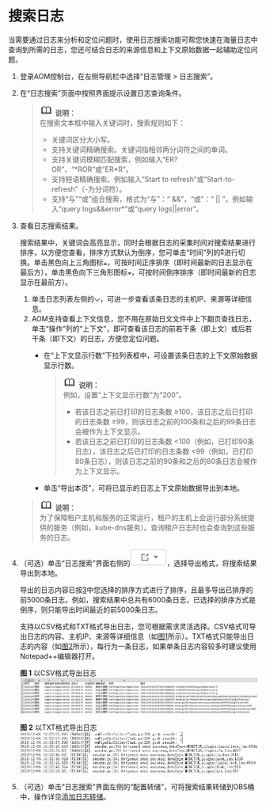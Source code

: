 # 搜索日志<a name="aom_02_0009"></a>

当需要通过日志来分析和定位问题时，使用日志搜索功能可帮您快速在海量日志中查询到所需的日志，您还可结合日志的来源信息和上下文原始数据一起辅助定位问题。

1.  登录AOM控制台，在左侧导航栏中选择“日志管理 \> 日志搜索”。
2.  在“日志搜索”页面中按照界面提示设置日志查询条件。

    >![](public_sys-resources/icon-note.gif) **说明：**   
    >在搜索文本框中输入关键词时，搜索规则如下：  
    >-   关键词区分大小写。  
    >-   支持关键词精确搜索。关键词指相邻两分词符之间的单词。  
    >-   支持关键词模糊匹配搜索，例如输入“ER?OR”、“\*ROR”或“ER\*R”。  
    >-   支持短语精确搜索。例如输入“Start to refresh”或“Start-to-refresh”（-为分词符）。  
    >-   支持“与”“或”组合搜索，格式为“与”：“ &&”，“或”：“ || ”。例如输入“query logs&&error\*”或“query logs||error”。  

3.  <a name="li34212241"></a>查看日志搜索结果。

    搜索结果中，关键词会高亮显示，同时会根据日志的采集时间对搜索结果进行排序，以方便您查看，排序方式默认为倒序，您可单击“时间”列的![](figures/icon-sort.png)进行切换。单击黑色向上三角图标![](figures/icon-order.png)，可按时间正序排序（即时间最新的日志显示在最后方），单击黑色向下三角形图标![](figures/icon-reverse.png)，可按时间倒序排序（即时间最新的日志显示在最前方）。

    1.  单击日志列表左侧的![](figures/icon-down-arrow.png)，可进一步查看该条日志的主机IP、来源等详细信息。
    2.  AOM支持查看上下文信息，您不用在原始日文文件中上下翻页查找日志，单击“操作”列的“上下文”，即可查看该日志的前若干条（即上文）或后若干条（即下文）的日志，方便您定位问题。
        -   在“上下文显示行数”下拉列表框中，可设置该条日志的上下文原始数据显示行数。

            >![](public_sys-resources/icon-note.gif) **说明：**   
            >例如，设置“上下文显示行数”为“200”。  
            >-   若该日志之前已打印的日志条数 ≥100，该日志之后已打印的日志条数 ≥99，则该日志之前的100条和之后的99条日志会被作为上下文显示。  
            >-   若该日志之前已打印的日志条数 <100（例如，已打印90条日志），该日志之后已打印的日志条数 <99（例如，已打印80条日志），则该日志之前的90条和之后的80条日志会被作为上下文显示。  

        -   单击“导出本页”，可将已显示的日志上下文原始数据导出到本地。

    >![](public_sys-resources/icon-note.gif) **说明：**   
    >为了保障租户主机和服务的正常运行，租户的主机上会运行部分系统提供的服务（例如，kube-dns服务）。查询租户日志时也会查询到这些服务的日志。  

4.  （可选）单击“日志搜索”界面右侧的![](figures/icon-export.png)，选择导出格式，将搜索结果导出到本地。

    导出的日志内容已按[3](#li34212241)中您选择的排序方式进行了排序，且最多导出已排序的前5000条日志。例如，搜索结果中总共有6000条日志，已选择的排序方式是倒序，则只能导出时间最近的前5000条日志。

    支持以CSV格式和TXT格式导出日志，您可根据需求灵活选择。CSV格式可导出日志的内容、主机IP、来源等详细信息（如[图1](#fig17700153315202)所示）。TXT格式只能导出日志的内容（如[图2](#fig74285517415)所示），每行为一条日志，如果单条日志内容较多时建议使用Notepad++编辑器打开。

    **图 1**  以CSV格式导出日志<a name="fig17700153315202"></a>  
    ![](figures/以CSV格式导出日志.png "以CSV格式导出日志")

    **图 2**  以TXT格式导出日志<a name="fig74285517415"></a>  
    ![](figures/以TXT格式导出日志.png "以TXT格式导出日志")

5.  （可选）单击“日志搜索”界面左侧的“配置转储”，可将搜索结果转储到OBS桶中，操作详见[添加日志转储](添加日志转储.md)。

